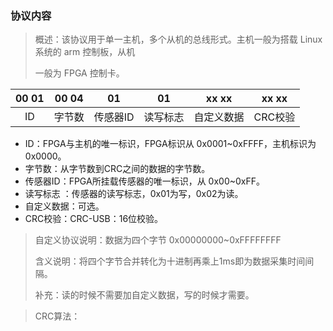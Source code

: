 ### 协议内容

> 概述：该协议用于单一主机，多个从机的总线形式。主机一般为搭载 Linux 系统的 arm 控制板，从机
>
> 一般为 FPGA 控制卡。



| 00 01 | 00 04  |    01    |    01    |   xx xx    |  xx xx  |
| :---: | :----: | :------: | :------: | :--------: | :-----: |
|  ID   | 字节数 | 传感器ID | 读写标志 | 自定义数据 | CRC校验 |



- ID：FPGA与主机的唯一标识，FPGA标识从 0x0001~0xFFFF，主机标识为 0x0000。
- 字节数：从字节数到CRC之间的数据的字节数。
- 传感器ID：FPGA所挂载传感器的唯一标识，从 0x00~0xFF。
- 读写标志 ：传感器的读写标志，0x01为写，0x02为读。
- 自定义数据：可选。
- CRC校验：CRC-USB：16位校验。



> 自定义协议说明：数据为四个字节 0x00000000~0xFFFFFFFF
>
> 含义说明：将四个字节合并转化为十进制再乘上1ms即为数据采集时间间隔。
>
> 补充：读的时候不需要加自定义数据，写的时候才需要。

> CRC算法：
